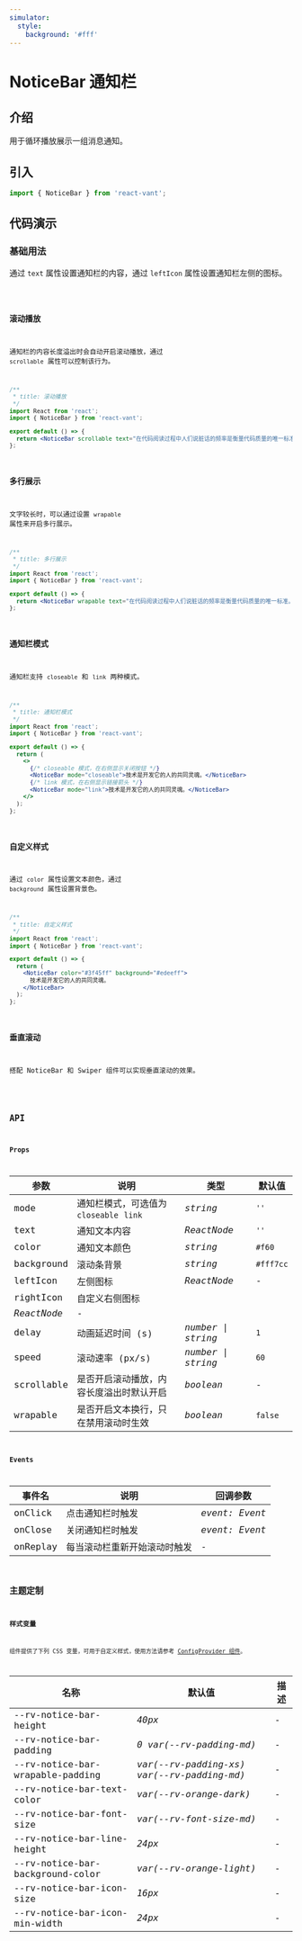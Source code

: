 ```yaml
---
simulator:
  style:
    background: '#fff'
---
```


# NoticeBar 通知栏

## 介绍

用于循环播放展示一组消息通知。

## 引入

```js
import { NoticeBar } from 'react-vant';
```

## 代码演示

### 基础用法

通过 `text` 属性设置通知栏的内容，通过 `leftIcon` 属性设置通知栏左侧的图标。

<code title="基础用法" src="./demo/base.tsx" />

### 滚动播放

通知栏的内容长度溢出时会自动开启滚动播放，通过 `scrollable` 属性可以控制该行为。

```jsx
/**
 * title: 滚动播放
 */
import React from 'react';
import { NoticeBar } from 'react-vant';

export default () => {
  return <NoticeBar scrollable text="在代码阅读过程中人们说脏话的频率是衡量代码质量的唯一标准。" />;
};
```

### 多行展示

文字较长时，可以通过设置 `wrapable` 属性来开启多行展示。

```jsx
/**
 * title: 多行展示
 */
import React from 'react';
import { NoticeBar } from 'react-vant';

export default () => {
  return <NoticeBar wrapable text="在代码阅读过程中人们说脏话的频率是衡量代码质量的唯一标准。" />;
};
```

### 通知栏模式

通知栏支持 `closeable` 和 `link` 两种模式。

```jsx
/**
 * title: 通知栏模式
 */
import React from 'react';
import { NoticeBar } from 'react-vant';

export default () => {
  return (
    <>
      {/* closeable 模式，在右侧显示关闭按钮 */}
      <NoticeBar mode="closeable">技术是开发它的人的共同灵魂。</NoticeBar>
      {/* link 模式，在右侧显示链接箭头 */}
      <NoticeBar mode="link">技术是开发它的人的共同灵魂。</NoticeBar>
    </>
  );
};
```

### 自定义样式

通过 `color` 属性设置文本颜色，通过 `background` 属性设置背景色。

```jsx
/**
 * title: 自定义样式
 */
import React from 'react';
import { NoticeBar } from 'react-vant';

export default () => {
  return (
    <NoticeBar color="#3f45ff" background="#edeeff">
      技术是开发它的人的共同灵魂。
    </NoticeBar>
  );
};
```

### 垂直滚动

搭配 NoticeBar 和 Swiper 组件可以实现垂直滚动的效果。

<code  title="垂直滚动"  src="./demo/vertical.tsx" />

## API

### Props

| 参数        | 说明                                     | 类型               | 默认值    |
| ----------- | ---------------------------------------- | ------------------ | --------- |
| mode        | 通知栏模式，可选值为 `closeable` `link`  | _string_           | `''`      |
| text        | 通知文本内容                             | _ReactNode_        | `''`      |
| color       | 通知文本颜色                             | _string_           | `#f60`    |
| background  | 滚动条背景                               | _string_           | `#fff7cc` |
| leftIcon    | 左侧图标                                 | _ReactNode_        | -         |
| rightIcon   | 自定义右侧图标                           |
| _ReactNode_ | -                                        |
| delay       | 动画延迟时间 (s)                         | _number \| string_ | `1`       |
| speed       | 滚动速率 (px/s)                          | _number \| string_ | `60`      |
| scrollable  | 是否开启滚动播放，内容长度溢出时默认开启 | _boolean_          | -         |
| wrapable    | 是否开启文本换行，只在禁用滚动时生效     | _boolean_          | `false`   |

### Events

| 事件名   | 说明                         | 回调参数       |
| -------- | ---------------------------- | -------------- |
| onClick  | 点击通知栏时触发             | _event: Event_ |
| onClose  | 关闭通知栏时触发             | _event: Event_ |
| onReplay | 每当滚动栏重新开始滚动时触发 | -              |

## 主题定制

### 样式变量

组件提供了下列 CSS 变量，可用于自定义样式，使用方法请参考 [ConfigProvider 组件](#/zh-CN/config-provider)。

| 名称                             | 默认值                                      | 描述 |
| -------------------------------- | ------------------------------------------- | ---- |
| --rv-notice-bar-height           | _40px_                                      | -    |
| --rv-notice-bar-padding          | _0 var(--rv-padding-md)_                    | -    |
| --rv-notice-bar-wrapable-padding | _var(--rv-padding-xs) var(--rv-padding-md)_ | -    |
| --rv-notice-bar-text-color       | _var(--rv-orange-dark)_                     | -    |
| --rv-notice-bar-font-size        | _var(--rv-font-size-md)_                    | -    |
| --rv-notice-bar-line-height      | _24px_                                      | -    |
| --rv-notice-bar-background-color | _var(--rv-orange-light)_                    | -    |
| --rv-notice-bar-icon-size        | _16px_                                      | -    |
| --rv-notice-bar-icon-min-width   | _24px_                                      | -    |
